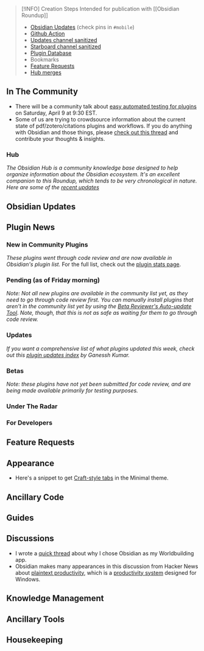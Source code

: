 > [!INFO] Creation Steps
> Intended for publication with [[Obsidian Roundup]]
> - [Obsidian Updates](https://forum.obsidian.md/c/announcements/13) (check pins in `#mobile`)
> - [Github Action](https://github.com/argenos/obsidian_roundup/actions)
> -  [Updates channel sanitized](https://zhout-public-downloadable.s3.amazonaws.com/obsidian/updates.md) 
> - [Starboard channel sanitized](https://zhout-public-downloadable.s3.amazonaws.com/obsidian/starboard.md)
> - [Plugin Database](https://obsidian-plugin-stats.vercel.app/updates)
> - Bookmarks
> - [Feature Requests](https://forum.obsidian.md/c/feature-requests/8)
> -  [Hub merges](https://github.com/obsidian-community/obsidian-hub/pulls?q=is%3Apr+is%3Amerged+sort%3Aupdated-desc+-label%3A%22scripted+update%22+-label%3A%22hub+tools+%26+scripts%22+%3E+)

## In The Community

* There will be a community talk about [easy automated testing for plugins](https://discord.com/events/686053708261228577/955086222261383238) on Saturday, April 9 at 9:30 EST. 
* Some of us are trying to crowdsource information about the current state of pdf/zotero/citations plugins and workflows. If you do anything with Obsidian and those things, please [check out this thread](https://forum.obsidian.md/t/pdf-zotero-obsidian-current-state-and-collaboration-for-the-one-plugin/34372) and contribute your thoughts & insights. 
### Hub

_The Obsidian Hub is a community knowledge base designed to help organize information about the Obsidian ecosystem. It's an excellent companion to this Roundup, which tends to be very chronological in nature. Here are some of the [recent updates](https://github.com/obsidian-community/obsidian-hub/pulls?q=is%3Apr+is%3Amerged+sort%3Aupdated-desc+-label%3A%22scripted+update%22+-label%3A%22hub+tools+%26+scripts%22+%3E+)_

## Obsidian Updates

## Plugin News

### New in Community Plugins

*These plugins went through code review and are now available in Obsidian's plugin list.* For the full list, check out the [plugin stats page](https://obsidian-plugin-stats.vercel.app/new). 

### Pending (as of Friday morning)

_Note: Not all new plugins are available in the community list yet, as they need to go through code review first. You can manually install plugins that aren't in the community list yet by using the [Beta Reviewer's Auto-update Tool](https://github.com/TfTHacker/obsidian42-brat). Note, though, that this is not as safe as waiting for them to go through code review._

### Updates

 _If you want a comprehensive list of what plugins updated this week, check out this [plugin updates index](https://obsidian-plugin-stats.vercel.app/updates) by Ganessh Kumar._

### Betas

_Note: these plugins have not yet been submitted for code review, and are being made available primarily for testing purposes._

### Under The Radar

### For Developers

## Feature Requests

## Appearance

* Here's a snippet to get [Craft-style tabs](https://gist.github.com/kepano/7fc1cd9433b5506ce45b44cfa3734fa0) in the Minimal theme. 

## Ancillary Code

## Guides

## Discussions

* I wrote a [quick thread](https://typefully.com/EleanorKonik/HhUXuqG) about why I chose Obsidian as my Worldbuilding app. 
* Obsidian makes many appearances in this discussion from Hacker News about [plaintext productivity](https://news.ycombinator.com/item?id=30745524), which is a [productivity system](https://plaintext-productivity.net/) designed for Windows. 

## Knowledge Management

## Ancillary Tools

## Housekeeping
